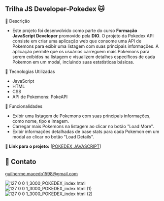 ## Trilha JS Developer-Pokedex 🐱‍

📜 Descrição
- Este projeto foi desenvolvido como parte do curso **Formação JavaScript Developer** promovido pela **DIO**. 
O projeto da Pokedex API consiste em criar uma aplicação web que consome uma API de Pokemons para exibir uma listagem com suas principais informações. A aplicação permite que os usuários carreguem mais Pokemons para serem exibidos na listagem e visualizem detalhes específicos de cada Pokemon em um modal, incluindo suas estatísticas básicas.

🚀 Tecnologias Utilizadas
- JavaScript
- HTML
- CSS
- API de Pokemons: PokeAPI

🎯 Funcionalidades
- Exibir uma listagem de Pokemons com suas principais informações, como nome, tipo e imagem.
- Carregar mais Pokemons na listagem ao clicar no botão "Load More".
- Exibir informações detalhadas de base stats para cada Pokemon em um modal ao clicar no botão "Load Details".


**🔗 Link para o projeto:** [<a href="https://guilherme-dev15.github.io/trilha-js-developer-pokedex/">POKEDEX JAVASCRIPT</a>]


## 📧 Contato
guilherme.macedo1598@gmail.com


![127 0 0 1_3000_POKEDEX_index html](https://github.com/Guilherme-dev15/trilha-js-developer-pokedex/assets/49658386/2167aaa3-0167-4f8e-ba70-e2752081c60e)
![127 0 0 1_3000_POKEDEX_index html (1)](https://github.com/Guilherme-dev15/trilha-js-developer-pokedex/assets/49658386/23d07cf8-c069-4e24-b473-ab60fe239622)
![127 0 0 1_3000_POKEDEX_index html (2)](https://github.com/Guilherme-dev15/trilha-js-developer-pokedex/assets/49658386/b058ea1b-8ac9-4c81-8b45-8916d4f1c385)